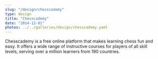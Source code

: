 ```yaml
---
slug: "/design/chesscademy"
type: design
title: "Chesscademy"
date: "2014-12-01"
photos: ../../galleries/design/chesscademy.yaml
---
```


Chesscademy is a free online platform that makes learning chess fun and easy. It offers a wide range of instructive courses for players of all skill levels, serving over a million learners from 190 countries.